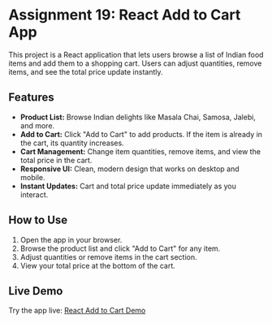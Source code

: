 # Assignment 19: React Add to Cart App

This project is a React application that lets users browse a list of Indian food items and add them to a shopping cart. Users can adjust quantities, remove items, and see the total price update instantly.

## Features
- **Product List:** Browse Indian delights like Masala Chai, Samosa, Jalebi, and more.
- **Add to Cart:** Click "Add to Cart" to add products. If the item is already in the cart, its quantity increases.
- **Cart Management:** Change item quantities, remove items, and view the total price in the cart.
- **Responsive UI:** Clean, modern design that works on desktop and mobile.
- **Instant Updates:** Cart and total price update immediately as you interact.

## How to Use
1. Open the app in your browser.
2. Browse the product list and click "Add to Cart" for any item.
3. Adjust quantities or remove items in the cart section.
4. View your total price at the bottom of the cart.

## Live Demo
Try the app live: [React Add to Cart Demo](#)

